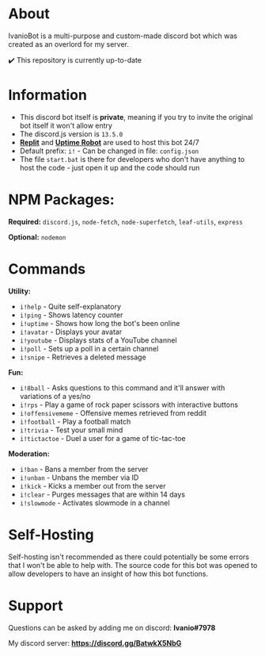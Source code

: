 # About
IvanioBot is a multi-purpose and custom-made discord bot which was created as an overlord for my server.

✔️ This repository is currently up-to-date 

# Information
- This discord bot itself is **private**, meaning if you try to invite the original bot itself it won't allow entry
- The discord.js version is ``13.5.0``
- **[Replit](https://replit.com)** and **[Uptime Robot](https://uptimerobot.com)** are used to host this bot 24/7
- Default prefix: ``i!`` - Can be changed in file: ``config.json``
- The file ``start.bat`` is there for developers who don't have anything to host the code - just open it up and the code should run

# NPM Packages:
**Required:** ``discord.js``, ``node-fetch``, ``node-superfetch``, ``leaf-utils``, ``express``

**Optional:** ``nodemon``

# Commands
**Utility:**
- ``i!help`` - Quite self-explanatory
- ``i!ping`` - Shows latency counter
- ``i!uptime`` - Shows how long the bot's been online 
- ``i!avatar`` - Displays your avatar
- ``i!youtube`` - Displays stats of a YouTube channel
- ``i!poll`` - Sets up a poll in a certain channel
- ``i!snipe`` - Retrieves a deleted message

**Fun:**
- ``i!8ball`` - Asks questions to this command and it'll answer with variations of a yes/no
- ``i!rps`` - Play a game of rock paper scissors with interactive buttons
- ``i!offensivememe`` - Offensive memes retrieved from reddit
- ``i!football`` - Play a football match
- ``i!trivia`` - Test your small mind
- ``i!tictactoe`` - Duel a user for a game of tic-tac-toe

**Moderation:**
- ``i!ban`` - Bans a member from the server
- ``i!unban`` - Unbans the member via ID
- ``i!kick`` - Kicks a member out from the server
- ``i!clear`` - Purges messages that are within 14 days 
- ``i!slowmode`` - Activates slowmode in a channel

# Self-Hosting
Self-hosting isn't recommended as there could potentially be some errors that I won't be able to help with. The source code for this bot was opened to allow developers to have an insight of how this bot functions.

# Support
Questions can be asked by adding me on discord: **Ivanio#7978**

My discord server: **https://discord.gg/BatwkX5NbG**
